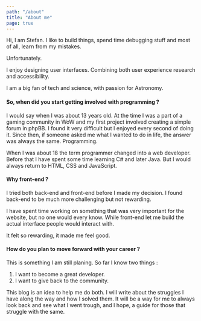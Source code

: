 ```yaml
---
path: "/about"
title: "About me"
page: true
---
```


Hi, I am Stefan. I like to build things, spend time debugging stuff and most of all, learn from my mistakes.

Unfortunately.

I enjoy designing user interfaces. Combining both user experience research and accessibility.

I am a big fan of tech and science, with passion for Astronomy.

#### So, when did you start getting involved with programming ? 

I would say when I was about 13 years old. At the time I was a part of a gaming community in WoW and my first project involved creating a simple forum in phpBB. I found it very difficult but I enjoyed every second of doing it. Since then, if someone asked me what I wanted to do in life, the answer was always the same. Programming.

When I was about 18 the term programmer changed into a web developer. Before that I have spent some time learning C# and later Java. But I would always return to HTML, CSS and JavaScript.

#### Why front-end ?

I tried both back-end and front-end before I made my decision. I found back-end to be much more challenging but not rewarding. 

I have spent time working on something that was very important for the website, but no one would every know. While front-end let me build the actual interface people would interact with.

It felt so rewarding, it made me feel good.

#### How do you plan to move forward with your career ?

This is something I am still planing. So far I know two things :

1. I want to become a great developer. 
2. I want to give back to the community.

This blog is an idea to help me do both. I will write about the struggles I have along the way and how I solved them. It will be a way for me to always look back and see what I went trough, and I hope, a guide for those that struggle with the same.